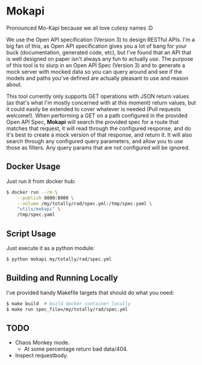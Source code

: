 # Mokapi

Pronounced Mo-Kapi because we all love cutesy names :D

We use the Open API specification (Version 3) to design RESTful APIs. I'm a big fan of this, as Open API
specification gives you a lot of bang for your buck (documentation, generated code, etc), but I've found that an API
that is well designed on paper isn't always any fun to actually _use_. The purpose of this tool is to slurp in an Open
API Spec (Version 3) and to generate a mock server with mocked data so you can query around and see if the models and
paths you've defined are actually pleasant to use and reason about.

This tool currently only supports GET operations with JSON return values (as that's what I'm mostly concerned with at
this moment) return values, but it could easily be extended to cover whatever is needed (Pull requests welcome!). When
performing a GET on a path configured in the provided Open API Spec, **Mokapi** will search the provided spec for a
route that matches that request, it will read through the configured response, and do it's best to create a mock version
of that response, and return it. It will also search through any configured query parameters, and allow you to use those
as filters. Any query params that are not configured will be ignored.

## Docker Usage

Just run it from docker hub:

```bash
$ docker run --rm \
	--publish 8000:8000 \
	--volume /my/totally/rad/spec.yml:/tmp/spec.yaml \
	"utils/mokapi" \
	/tmp/spec.yaml
```

## Script Usage

Just execute it as a python module:

```bash
$ python mokapi my/totally/rad/spec.yml
```


## Building and Running Locally

I've provided handy Makefile targets that should do what you need:

```bash
$ make build  # build docker container locally
$ make run spec_file=/my/totally/rad/spec.yml
```

## TODO

* Chaos Monkey mode.
    * At some percentage return bad data/404.
* Inspect requestbody.
